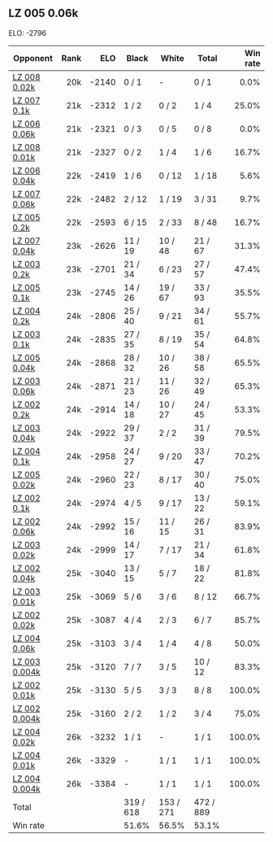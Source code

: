 ## LZ 005 0.06k ##

ELO: -2796

Opponent | Rank | ELO | Black | White | Total | Win rate
---------|-----:|----:|-------|-------|-------|-------:
[LZ 008 0.02k](LZ%20008%200.02k.md) | 20k | -2140 | 0 / 1 | - | 0 / 1 | 0.0%
[LZ 007 0.1k](LZ%20007%200.1k.md) | 21k | -2312 | 1 / 2 | 0 / 2 | 1 / 4 | 25.0%
[LZ 006 0.06k](LZ%20006%200.06k.md) | 21k | -2321 | 0 / 3 | 0 / 5 | 0 / 8 | 0.0%
[LZ 008 0.01k](LZ%20008%200.01k.md) | 21k | -2327 | 0 / 2 | 1 / 4 | 1 / 6 | 16.7%
[LZ 006 0.04k](LZ%20006%200.04k.md) | 22k | -2419 | 1 / 6 | 0 / 12 | 1 / 18 | 5.6%
[LZ 007 0.06k](LZ%20007%200.06k.md) | 22k | -2482 | 2 / 12 | 1 / 19 | 3 / 31 | 9.7%
[LZ 005 0.2k](LZ%20005%200.2k.md) | 22k | -2593 | 6 / 15 | 2 / 33 | 8 / 48 | 16.7%
[LZ 007 0.04k](LZ%20007%200.04k.md) | 23k | -2626 | 11 / 19 | 10 / 48 | 21 / 67 | 31.3%
[LZ 003 0.2k](LZ%20003%200.2k.md) | 23k | -2701 | 21 / 34 | 6 / 23 | 27 / 57 | 47.4%
[LZ 005 0.1k](LZ%20005%200.1k.md) | 23k | -2745 | 14 / 26 | 19 / 67 | 33 / 93 | 35.5%
[LZ 004 0.2k](LZ%20004%200.2k.md) | 24k | -2806 | 25 / 40 | 9 / 21 | 34 / 61 | 55.7%
[LZ 003 0.1k](LZ%20003%200.1k.md) | 24k | -2835 | 27 / 35 | 8 / 19 | 35 / 54 | 64.8%
[LZ 005 0.04k](LZ%20005%200.04k.md) | 24k | -2868 | 28 / 32 | 10 / 26 | 38 / 58 | 65.5%
[LZ 003 0.06k](LZ%20003%200.06k.md) | 24k | -2871 | 21 / 23 | 11 / 26 | 32 / 49 | 65.3%
[LZ 002 0.2k](LZ%20002%200.2k.md) | 24k | -2914 | 14 / 18 | 10 / 27 | 24 / 45 | 53.3%
[LZ 003 0.04k](LZ%20003%200.04k.md) | 24k | -2922 | 29 / 37 | 2 / 2 | 31 / 39 | 79.5%
[LZ 004 0.1k](LZ%20004%200.1k.md) | 24k | -2958 | 24 / 27 | 9 / 20 | 33 / 47 | 70.2%
[LZ 005 0.02k](LZ%20005%200.02k.md) | 24k | -2960 | 22 / 23 | 8 / 17 | 30 / 40 | 75.0%
[LZ 002 0.1k](LZ%20002%200.1k.md) | 24k | -2974 | 4 / 5 | 9 / 17 | 13 / 22 | 59.1%
[LZ 002 0.06k](LZ%20002%200.06k.md) | 24k | -2992 | 15 / 16 | 11 / 15 | 26 / 31 | 83.9%
[LZ 003 0.02k](LZ%20003%200.02k.md) | 24k | -2999 | 14 / 17 | 7 / 17 | 21 / 34 | 61.8%
[LZ 002 0.04k](LZ%20002%200.04k.md) | 25k | -3040 | 13 / 15 | 5 / 7 | 18 / 22 | 81.8%
[LZ 003 0.01k](LZ%20003%200.01k.md) | 25k | -3069 | 5 / 6 | 3 / 6 | 8 / 12 | 66.7%
[LZ 002 0.02k](LZ%20002%200.02k.md) | 25k | -3087 | 4 / 4 | 2 / 3 | 6 / 7 | 85.7%
[LZ 004 0.06k](LZ%20004%200.06k.md) | 25k | -3103 | 3 / 4 | 1 / 4 | 4 / 8 | 50.0%
[LZ 003 0.004k](LZ%20003%200.004k.md) | 25k | -3120 | 7 / 7 | 3 / 5 | 10 / 12 | 83.3%
[LZ 002 0.01k](LZ%20002%200.01k.md) | 25k | -3130 | 5 / 5 | 3 / 3 | 8 / 8 | 100.0%
[LZ 002 0.004k](LZ%20002%200.004k.md) | 25k | -3160 | 2 / 2 | 1 / 2 | 3 / 4 | 75.0%
[LZ 004 0.02k](LZ%20004%200.02k.md) | 26k | -3232 | 1 / 1 | - | 1 / 1 | 100.0%
[LZ 004 0.01k](LZ%20004%200.01k.md) | 26k | -3329 | - | 1 / 1 | 1 / 1 | 100.0%
[LZ 004 0.004k](LZ%20004%200.004k.md) | 26k | -3384 | - | 1 / 1 | 1 / 1 | 100.0%
Total | | | 319 / 618 | 153 / 271 | 472 / 889 | 
Win rate| | | 51.6% | 56.5% | 53.1% | 
